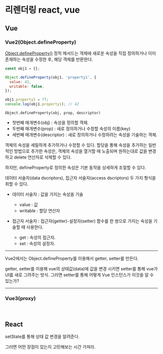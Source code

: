 # 리렌더링 react, vue

## Vue

### Vue2(Object.defineProperty)

[Object.defineProperty()](https://developer.mozilla.org/ko/docs/Web/JavaScript/Reference/Global_Objects/Object/defineProperty) 정적 메서드는 객체에 새로운 속성을 직접 정의하거나 이미 존재하는 속성을 수정한 후, 해당 객체를 반환한다.

```js
const obj1 = {};

Object.defineProperty(obj1, 'property1', {
  value: 42,
  writable: false,
});

obj1.property1 = 77;
console.log(obj1.property1); // 42
```

`Object.defineProperty(obj, prop, descriptor)`

- 첫번째 매개변수(obj) : 속성을 정의할 객체.
- 두번째 매개변수(prop) : 새로 정의하거나 수정할 속성의 이름(key)
- 세번째 매개변수(descriptor) : 새로 정의하거나 수정하려는 속성을 기술하는 객체.

객체의 속성을 세밀하게 추가하거나 수정할 수 있다. 할당을 통해 속성을 추가하는 일반적인 방법으로 추가한 속성은, 객체의 속성을 열거할 때 노출되며 원하는대로 값을 변경하고 delete 연산자로 삭제할 수 있다.

하지만, defineProperty로 정의한 속성은 기본 동작을 상세하게 조절할 수 있다.

데이터 서술자(data dscriptors), 접근자 서술자(access dscriptors) 두 가지 형식을 취할 수 있다.

- 데이터 서술자 : 값을 가지는 속성을 기술
  - value : 값
  - writable : 할당 연산자

- 접근자 서술자 : 접근자(getter)-설정자(setter) 함수를 한 쌍으로 가지는 속성을 기술할 때 사용한다.
  - get : 속성의 접근자.
  - set : 속성의 설정자.


---

Vue2에서는 Object.defineProperty를 이용해서 getter, setter를 만든다.

getter, setter를 이용해 vue의 상태값(data)에 값을 변경 시키면 setter를 통해 vue가 UI를 새로 그려주는 방식. 그러면 setter를 통해 어떻게 Vue 인스턴스가 이것을 알 수 있는가?





---

### Vue3(proxy)



<br/>

## React

setState를 통해 상태 값 변경을 알려준다.











그러면 어떤 장점이 있는지 고민해보는 시간 가져라.























